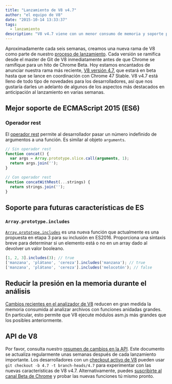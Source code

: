 ```yaml
---
title: "Lanzamiento de V8 v4.7"
author: "el equipo de V8"
date: "2015-10-14 13:33:37"
tags: 
  - lanzamiento
description: "V8 v4.7 viene con un menor consumo de memoria y soporte para nuevas características de lenguaje ES2015."
---
```

Aproximadamente cada seis semanas, creamos una nueva rama de V8 como parte de nuestro [proceso de lanzamiento](https://v8.dev/docs/release-process). Cada versión se ramifica desde el master de Git de V8 inmediatamente antes de que Chrome se ramifique para un hito de Chrome Beta. Hoy estamos encantados de anunciar nuestra rama más reciente, [V8 versión 4.7](https://chromium.googlesource.com/v8/v8.git/+log/branch-heads/4.7), que estará en beta hasta que se lance en coordinación con Chrome 47 Stable. V8 v4.7 está lleno de todo tipo de novedades para los desarrolladores, así que nos gustaría darles un adelanto de algunos de los aspectos más destacados en anticipación al lanzamiento en varias semanas.

<!--truncate-->
## Mejor soporte de ECMAScript 2015 (ES6)

### Operador rest

El [operador rest](https://developer.mozilla.org/en/docs/Web/JavaScript/Reference/Functions/rest_parameters) permite al desarrollador pasar un número indefinido de argumentos a una función. Es similar al objeto `arguments`.

```js
// Sin operador rest
function concat() {
  var args = Array.prototype.slice.call(arguments, 1);
  return args.join('');
}

// Con operador rest
function concatWithRest(...strings) {
  return strings.join('');
}
```

## Soporte para futuras características de ES

### `Array.prototype.includes`

[`Array.prototype.includes`](https://developer.mozilla.org/en-US/docs/Web/JavaScript/Reference/Global_Objects/Array/includes) es una nueva función que actualmente es una propuesta en etapa 3 para su inclusión en ES2016. Proporciona una sintaxis breve para determinar si un elemento está o no en un array dado al devolver un valor booleano.

```js
[1, 2, 3].includes(3); // true
['manzana', 'plátano', 'cereza'].includes('manzana'); // true
['manzana', 'plátano', 'cereza'].includes('melocotón'); // false
```

## Reducir la presión en la memoria durante el análisis

[Cambios recientes en el analizador de V8](https://code.google.com/p/v8/issues/detail?id=4392) reducen en gran medida la memoria consumida al analizar archivos con funciones anidadas grandes. En particular, esto permite que V8 ejecute módulos asm.js más grandes que los posibles anteriormente.

## API de V8

Por favor, consulta nuestro [resumen de cambios en la API](https://docs.google.com/document/d/1g8JFi8T_oAE_7uAri7Njtig7fKaPDfotU6huOa1alds/edit). Este documento se actualiza regularmente unas semanas después de cada lanzamiento importante. Los desarrolladores con un [checkout activo de V8](https://v8.dev/docs/source-code#using-git) pueden usar `git checkout -b 4.7 -t branch-heads/4.7` para experimentar con las nuevas características de V8 v4.7. Alternativamente, puedes [suscribirte al canal Beta de Chrome](https://www.google.com/chrome/browser/beta.html) y probar las nuevas funciones tú mismo pronto.
